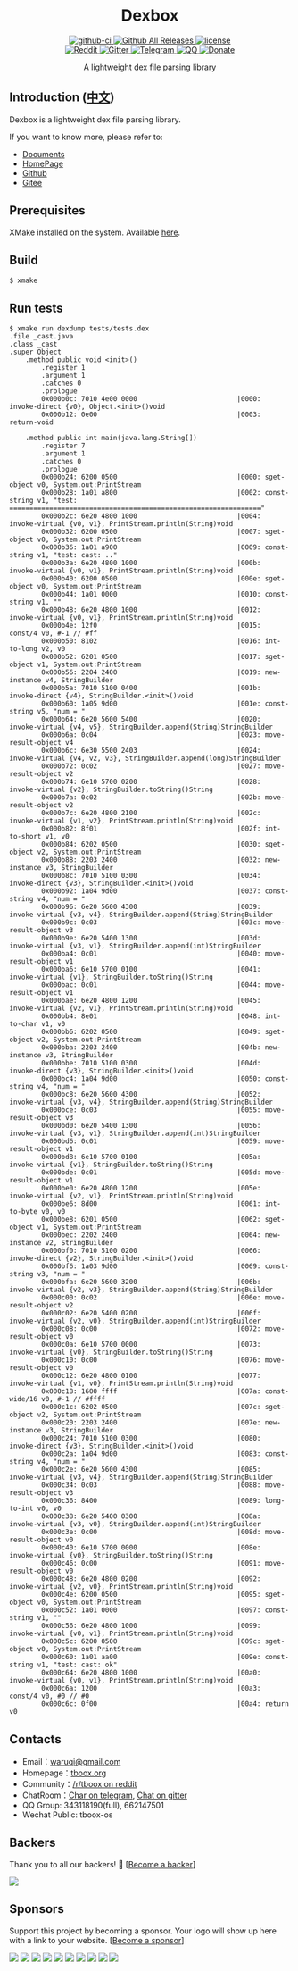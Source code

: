 <div align="center">
  <h1>Dexbox</h1>

  <div>
    <a href="https://github.com/tboox/dexbox/actions?query=workflow%3Abuild">
      <img src="https://img.shields.io/github/workflow/status/tboox/dexbox/build/master.svg?style=flat-square" alt="github-ci" />
    </a>
    <a href="https://github.com/tboox/dexbox/releases">
      <img src="https://img.shields.io/github/release/tboox/dexbox.svg?style=flat-square" alt="Github All Releases" />
    </a>
    <a href="https://github.com/tboox/dexbox/blob/master/LICENSE.md">
      <img src="https://img.shields.io/github/license/tboox/dexbox.svg?colorB=f48041&style=flat-square" alt="license" />
    </a>
  </div>
  <div>
    <a href="https://www.reddit.com/r/tboox/">
      <img src="https://img.shields.io/badge/chat-on%20reddit-ff3f34.svg?style=flat-square" alt="Reddit" />
    </a>
    <a href="https://gitter.im/tboox/tboox?utm_source=badge&utm_medium=badge&utm_campaign=pr-badge&utm_content=badge">
      <img src="https://img.shields.io/gitter/room/tboox/tboox.svg?style=flat-square&colorB=96c312" alt="Gitter" />
    </a>
    <a href="https://t.me/tbooxorg">
      <img src="https://img.shields.io/badge/chat-on%20telegram-blue.svg?style=flat-square" alt="Telegram" />
    </a>
    <a href="https://jq.qq.com/?_wv=1027&k=5hpwWFv">
      <img src="https://img.shields.io/badge/chat-on%20QQ-ff69b4.svg?style=flat-square" alt="QQ" />
    </a>
    <a href="https://xmake.io/#/sponsor">
      <img src="https://img.shields.io/badge/donate-us-orange.svg?style=flat-square" alt="Donate" />
    </a>
  </div>

  <p>A lightweight dex file parsing library</p>
</div>

## Introduction ([中文](/README_zh.md))

Dexbox is a lightweight dex file parsing library.

If you want to know more, please refer to:

* [Documents](https://xmake.io/#/home)
* [HomePage](https://xmake.io)
* [Github](https://github.com/tboox/dexbox)
* [Gitee](https://gitee.com/tboox/dexbox)

## Prerequisites

XMake installed on the system. Available [here](https://github.com/xmake-io/xmake).

## Build

```console
$ xmake
```

## Run tests

```console
$ xmake run dexdump tests/tests.dex
.file _cast.java
.class _cast
.super Object
    .method public void <init>()
        .register 1
        .argument 1
        .catches 0
        .prologue
        0x000b0c: 7010 4e00 0000                         |0000: invoke-direct {v0}, Object.<init>()void
        0x000b12: 0e00                                   |0003: return-void

    .method public int main(java.lang.String[])
        .register 7
        .argument 1
        .catches 0
        .prologue
        0x000b24: 6200 0500                              |0000: sget-object v0, System.out:PrintStream
        0x000b28: 1a01 a800                              |0002: const-string v1, "test: ==============================================================="
        0x000b2c: 6e20 4800 1000                         |0004: invoke-virtual {v0, v1}, PrintStream.println(String)void
        0x000b32: 6200 0500                              |0007: sget-object v0, System.out:PrintStream
        0x000b36: 1a01 a900                              |0009: const-string v1, "test: cast: .."
        0x000b3a: 6e20 4800 1000                         |000b: invoke-virtual {v0, v1}, PrintStream.println(String)void
        0x000b40: 6200 0500                              |000e: sget-object v0, System.out:PrintStream
        0x000b44: 1a01 0000                              |0010: const-string v1, ""
        0x000b48: 6e20 4800 1000                         |0012: invoke-virtual {v0, v1}, PrintStream.println(String)void
        0x000b4e: 12f0                                   |0015: const/4 v0, #-1 // #ff
        0x000b50: 8102                                   |0016: int-to-long v2, v0
        0x000b52: 6201 0500                              |0017: sget-object v1, System.out:PrintStream
        0x000b56: 2204 2400                              |0019: new-instance v4, StringBuilder
        0x000b5a: 7010 5100 0400                         |001b: invoke-direct {v4}, StringBuilder.<init>()void
        0x000b60: 1a05 9d00                              |001e: const-string v5, "num = "
        0x000b64: 6e20 5600 5400                         |0020: invoke-virtual {v4, v5}, StringBuilder.append(String)StringBuilder
        0x000b6a: 0c04                                   |0023: move-result-object v4
        0x000b6c: 6e30 5500 2403                         |0024: invoke-virtual {v4, v2, v3}, StringBuilder.append(long)StringBuilder
        0x000b72: 0c02                                   |0027: move-result-object v2
        0x000b74: 6e10 5700 0200                         |0028: invoke-virtual {v2}, StringBuilder.toString()String
        0x000b7a: 0c02                                   |002b: move-result-object v2
        0x000b7c: 6e20 4800 2100                         |002c: invoke-virtual {v1, v2}, PrintStream.println(String)void
        0x000b82: 8f01                                   |002f: int-to-short v1, v0
        0x000b84: 6202 0500                              |0030: sget-object v2, System.out:PrintStream
        0x000b88: 2203 2400                              |0032: new-instance v3, StringBuilder
        0x000b8c: 7010 5100 0300                         |0034: invoke-direct {v3}, StringBuilder.<init>()void
        0x000b92: 1a04 9d00                              |0037: const-string v4, "num = "
        0x000b96: 6e20 5600 4300                         |0039: invoke-virtual {v3, v4}, StringBuilder.append(String)StringBuilder
        0x000b9c: 0c03                                   |003c: move-result-object v3
        0x000b9e: 6e20 5400 1300                         |003d: invoke-virtual {v3, v1}, StringBuilder.append(int)StringBuilder
        0x000ba4: 0c01                                   |0040: move-result-object v1
        0x000ba6: 6e10 5700 0100                         |0041: invoke-virtual {v1}, StringBuilder.toString()String
        0x000bac: 0c01                                   |0044: move-result-object v1
        0x000bae: 6e20 4800 1200                         |0045: invoke-virtual {v2, v1}, PrintStream.println(String)void
        0x000bb4: 8e01                                   |0048: int-to-char v1, v0
        0x000bb6: 6202 0500                              |0049: sget-object v2, System.out:PrintStream
        0x000bba: 2203 2400                              |004b: new-instance v3, StringBuilder
        0x000bbe: 7010 5100 0300                         |004d: invoke-direct {v3}, StringBuilder.<init>()void
        0x000bc4: 1a04 9d00                              |0050: const-string v4, "num = "
        0x000bc8: 6e20 5600 4300                         |0052: invoke-virtual {v3, v4}, StringBuilder.append(String)StringBuilder
        0x000bce: 0c03                                   |0055: move-result-object v3
        0x000bd0: 6e20 5400 1300                         |0056: invoke-virtual {v3, v1}, StringBuilder.append(int)StringBuilder
        0x000bd6: 0c01                                   |0059: move-result-object v1
        0x000bd8: 6e10 5700 0100                         |005a: invoke-virtual {v1}, StringBuilder.toString()String
        0x000bde: 0c01                                   |005d: move-result-object v1
        0x000be0: 6e20 4800 1200                         |005e: invoke-virtual {v2, v1}, PrintStream.println(String)void
        0x000be6: 8d00                                   |0061: int-to-byte v0, v0
        0x000be8: 6201 0500                              |0062: sget-object v1, System.out:PrintStream
        0x000bec: 2202 2400                              |0064: new-instance v2, StringBuilder
        0x000bf0: 7010 5100 0200                         |0066: invoke-direct {v2}, StringBuilder.<init>()void
        0x000bf6: 1a03 9d00                              |0069: const-string v3, "num = "
        0x000bfa: 6e20 5600 3200                         |006b: invoke-virtual {v2, v3}, StringBuilder.append(String)StringBuilder
        0x000c00: 0c02                                   |006e: move-result-object v2
        0x000c02: 6e20 5400 0200                         |006f: invoke-virtual {v2, v0}, StringBuilder.append(int)StringBuilder
        0x000c08: 0c00                                   |0072: move-result-object v0
        0x000c0a: 6e10 5700 0000                         |0073: invoke-virtual {v0}, StringBuilder.toString()String
        0x000c10: 0c00                                   |0076: move-result-object v0
        0x000c12: 6e20 4800 0100                         |0077: invoke-virtual {v1, v0}, PrintStream.println(String)void
        0x000c18: 1600 ffff                              |007a: const-wide/16 v0, #-1 // #ffff
        0x000c1c: 6202 0500                              |007c: sget-object v2, System.out:PrintStream
        0x000c20: 2203 2400                              |007e: new-instance v3, StringBuilder
        0x000c24: 7010 5100 0300                         |0080: invoke-direct {v3}, StringBuilder.<init>()void
        0x000c2a: 1a04 9d00                              |0083: const-string v4, "num = "
        0x000c2e: 6e20 5600 4300                         |0085: invoke-virtual {v3, v4}, StringBuilder.append(String)StringBuilder
        0x000c34: 0c03                                   |0088: move-result-object v3
        0x000c36: 8400                                   |0089: long-to-int v0, v0
        0x000c38: 6e20 5400 0300                         |008a: invoke-virtual {v3, v0}, StringBuilder.append(int)StringBuilder
        0x000c3e: 0c00                                   |008d: move-result-object v0
        0x000c40: 6e10 5700 0000                         |008e: invoke-virtual {v0}, StringBuilder.toString()String
        0x000c46: 0c00                                   |0091: move-result-object v0
        0x000c48: 6e20 4800 0200                         |0092: invoke-virtual {v2, v0}, PrintStream.println(String)void
        0x000c4e: 6200 0500                              |0095: sget-object v0, System.out:PrintStream
        0x000c52: 1a01 0000                              |0097: const-string v1, ""
        0x000c56: 6e20 4800 1000                         |0099: invoke-virtual {v0, v1}, PrintStream.println(String)void
        0x000c5c: 6200 0500                              |009c: sget-object v0, System.out:PrintStream
        0x000c60: 1a01 aa00                              |009e: const-string v1, "test: cast: ok"
        0x000c64: 6e20 4800 1000                         |00a0: invoke-virtual {v0, v1}, PrintStream.println(String)void
        0x000c6a: 1200                                   |00a3: const/4 v0, #0 // #0
        0x000c6c: 0f00                                   |00a4: return v0
```

## Contacts

* Email：[waruqi@gmail.com](mailto:waruqi@gmail.com)
* Homepage：[tboox.org](https://tboox.org)
* Community：[/r/tboox on reddit](https://www.reddit.com/r/tboox/)
* ChatRoom：[Char on telegram](https://t.me/tbooxorg), [Chat on gitter](https://gitter.im/tboox/tboox?utm_source=badge&utm_medium=badge&utm_campaign=pr-badge&utm_content=badge)
* QQ Group: 343118190(full), 662147501
* Wechat Public: tboox-os

## Backers

Thank you to all our backers! 🙏 [[Become a backer](https://opencollective.com/xmake#backer)]

<a href="https://opencollective.com/xmake#backers" target="_blank"><img src="https://opencollective.com/xmake/backers.svg?width=890"></a>

## Sponsors

Support this project by becoming a sponsor. Your logo will show up here with a link to your website. [[Become a sponsor](https://opencollective.com/xmake#sponsor)]

<a href="https://opencollective.com/xmake/sponsor/0/website" target="_blank"><img src="https://opencollective.com/xmake/sponsor/0/avatar.svg"></a>
<a href="https://opencollective.com/xmake/sponsor/1/website" target="_blank"><img src="https://opencollective.com/xmake/sponsor/1/avatar.svg"></a>
<a href="https://opencollective.com/xmake/sponsor/2/website" target="_blank"><img src="https://opencollective.com/xmake/sponsor/2/avatar.svg"></a>
<a href="https://opencollective.com/xmake/sponsor/3/website" target="_blank"><img src="https://opencollective.com/xmake/sponsor/3/avatar.svg"></a>
<a href="https://opencollective.com/xmake/sponsor/4/website" target="_blank"><img src="https://opencollective.com/xmake/sponsor/4/avatar.svg"></a>
<a href="https://opencollective.com/xmake/sponsor/5/website" target="_blank"><img src="https://opencollective.com/xmake/sponsor/5/avatar.svg"></a>
<a href="https://opencollective.com/xmake/sponsor/6/website" target="_blank"><img src="https://opencollective.com/xmake/sponsor/6/avatar.svg"></a>
<a href="https://opencollective.com/xmake/sponsor/7/website" target="_blank"><img src="https://opencollective.com/xmake/sponsor/7/avatar.svg"></a>
<a href="https://opencollective.com/xmake/sponsor/8/website" target="_blank"><img src="https://opencollective.com/xmake/sponsor/8/avatar.svg"></a>
<a href="https://opencollective.com/xmake/sponsor/9/website" target="_blank"><img src="https://opencollective.com/xmake/sponsor/9/avatar.svg"></a>


